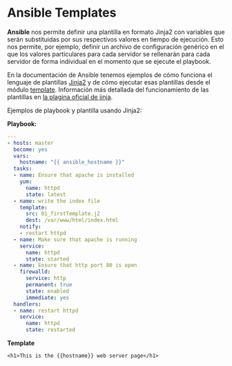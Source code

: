 Ansible Templates
=================

**Ansible** nos permite definir una plantilla en formato Jinja2 con variables que serán substituidas por sus respectivos valores en tiempo de ejecución. Esto nos permite, por ejemplo, definir un archivo de configuración genérico en el que los valores particulares para cada servidor se rellenarán para cada servidor de forma individual en el momento que se ejecute el playbook.

En la documentación de Ansible tenemos ejemplos de cómo funciona el lenguaje de plantillas [Jinja2](http://docs.ansible.com/ansible/latest/playbooks_templating.html) y de cómo ejecutar esas plantillas desde el módulo [template](http://docs.ansible.com/ansible/latest/template_module.html). Información más detallada del funcionamiento de las plantillas en [la plagina oficial de jinja](http://jinja.pocoo.org/docs/2.10/templates/).

Ejemplos de playbook y plantilla usando Jinja2:

**Playbook:**

```yaml
---
- hosts: master
  become: yes
  vars:
    hostname: "{{ ansible_hostname }}"
  tasks:
  - name: Ensure that apache is installed
    yum:
      name: httpd
      state: latest
  - name: write the index file
    template:
      src: 01_firstTemplate.j2
      dest: /var/www/html/index.html
    notify:
    - restart httpd
  - name: Make sure that apache is running
    service:
      name: httpd
      state: started
  - name: Ensure that http port 80 is open
    firewalld:
      service: http
      permanent: true
      state: enabled
      immediate: yes
  handlers:
  - name: restart httpd
    service:
      name: httpd
      state: restarted
```

**Template**

```jinja2
<h1>This is the {{hostname}} web server page</h1>
```
